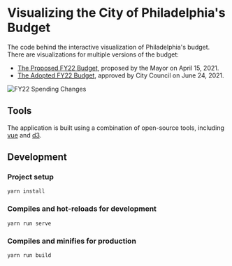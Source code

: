# Visualizing the City of Philadelphia's Budget

The code behind the interactive visualization of Philadelphia's budget. There are visualizations for multiple
versions of the budget:

- [The Proposed FY22 Budget](http://controller.phila.gov/philadelphia-audits/the-proposed-fy22-budget/), proposed by the Mayor on April 15, 2021.
- [The Adopted FY22 Budget](http://controller.phila.gov/philadelphia-audits/the-adopted-fy22-budget/), approved by City Council on June 24, 2021.


![FY22 Spending Changes](public/budget-tool-long.gif)

## Tools

The application is built using a combination of open-source tools, including
[vue](https://github.com/vuejs/vue) and [d3](https://github.com/d3/d3).

## Development

### Project setup
```
yarn install
```

### Compiles and hot-reloads for development
```
yarn run serve
```

### Compiles and minifies for production
```
yarn run build
```
